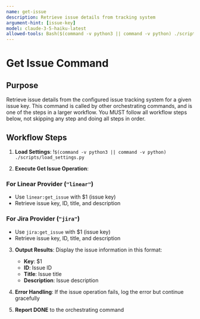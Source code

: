 ```yaml
---
name: get-issue
description: Retrieve issue details from tracking system
argument-hint: [issue-key]
model: claude-3-5-haiku-latest
allowed-tools: Bash($(command -v python3 || command -v python) ./scripts/load_settings.py)
---
```


# Get Issue Command

## Purpose

Retrieve issue details from the configured issue tracking system for a given issue key.
This command is called by other orchestrating commands, and is one of the steps in a larger workflow.
You MUST follow all workflow steps below, not skipping any step and doing all steps in order.

## Workflow Steps

1. **Load Settings**:
   !`$(command -v python3 || command -v python) ./scripts/load_settings.py`

2. **Execute Get Issue Operation**:

### For Linear Provider (`"linear"`)
- Use `linear:get_issue` with $1 (issue key)
- Retrieve issue key, ID, title, and description

### For Jira Provider (`"jira"`)
- Use `jira:get_issue` with $1 (issue key)
- Retrieve issue key, ID, title, and description

3. **Output Results**: Display the issue information in this format:
   - **Key**: $1
   - **ID**: Issue ID
   - **Title**: Issue title
   - **Description**: Issue description

4. **Error Handling**: If the issue operation fails, log the error but continue gracefully

5. **Report DONE** to the orchestrating command
